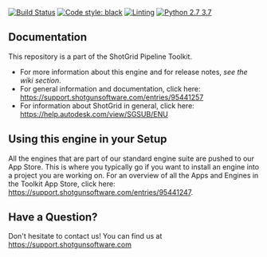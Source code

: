 [![Build Status](https://dev.azure.com/shotgun-ecosystem/Toolkit/_apis/build/status/Apps/tk-multi-breakdown2?branchName=master)](https://dev.azure.com/shotgun-ecosystem/Toolkit/_build/latest?definitionId=104&branchName=master)
[![Code style: black](https://img.shields.io/badge/code%20style-black-000000.svg)](https://github.com/psf/black)
[![Linting](https://img.shields.io/badge/PEP8%20by-Hound%20CI-a873d1.svg)](https://houndci.com)
[![Python 2.7 3.7](https://img.shields.io/badge/python-2.7%20%7C%203.7-blue.svg)](https://www.python.org/)

## Documentation

This repository is a part of the ShotGrid Pipeline Toolkit.

- For more information about this engine and for release notes, *see the wiki section*.
- For general information and documentation, click here: https://support.shotgunsoftware.com/entries/95441257
- For information about ShotGrid in general, click here: https://help.autodesk.com/view/SGSUB/ENU

## Using this engine in your Setup

All the engines that are part of our standard engine suite are pushed to our App Store.
This is where you typically go if you want to install an engine into a project you are
working on. For an overview of all the Apps and Engines in the Toolkit App Store,
click here: https://support.shotgunsoftware.com/entries/95441247.

## Have a Question?

Don't hesitate to contact us! You can find us at https://support.shotgunsoftware.com
